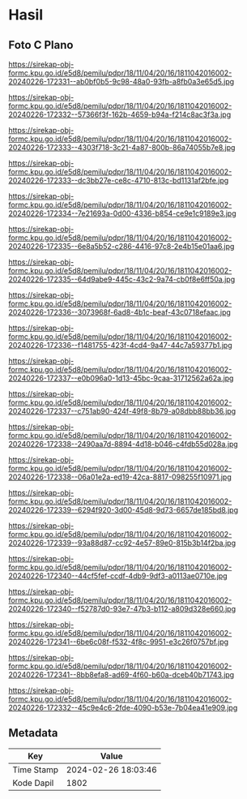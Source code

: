 # Hasil

## Foto C Plano

https://sirekap-obj-formc.kpu.go.id/e5d8/pemilu/pdpr/18/11/04/20/16/1811042016002-20240226-172331--ab0bf0b5-9c98-48a0-93fb-a8fb0a3e65d5.jpg

https://sirekap-obj-formc.kpu.go.id/e5d8/pemilu/pdpr/18/11/04/20/16/1811042016002-20240226-172332--57366f3f-162b-4659-b94a-f214c8ac3f3a.jpg

https://sirekap-obj-formc.kpu.go.id/e5d8/pemilu/pdpr/18/11/04/20/16/1811042016002-20240226-172333--4303f718-3c21-4a87-800b-86a74055b7e8.jpg

https://sirekap-obj-formc.kpu.go.id/e5d8/pemilu/pdpr/18/11/04/20/16/1811042016002-20240226-172333--dc3bb27e-ce8c-4710-813c-bd1131af2bfe.jpg

https://sirekap-obj-formc.kpu.go.id/e5d8/pemilu/pdpr/18/11/04/20/16/1811042016002-20240226-172334--7e21693a-0d00-4336-b854-ce9e1c9189e3.jpg

https://sirekap-obj-formc.kpu.go.id/e5d8/pemilu/pdpr/18/11/04/20/16/1811042016002-20240226-172335--6e8a5b52-c286-4416-97c8-2e4b15e01aa6.jpg

https://sirekap-obj-formc.kpu.go.id/e5d8/pemilu/pdpr/18/11/04/20/16/1811042016002-20240226-172335--64d9abe9-445c-43c2-9a74-cb0f8e6ff50a.jpg

https://sirekap-obj-formc.kpu.go.id/e5d8/pemilu/pdpr/18/11/04/20/16/1811042016002-20240226-172336--3073968f-6ad8-4b1c-beaf-43c0718efaac.jpg

https://sirekap-obj-formc.kpu.go.id/e5d8/pemilu/pdpr/18/11/04/20/16/1811042016002-20240226-172336--f1481755-423f-4cd4-9a47-44c7a59377b1.jpg

https://sirekap-obj-formc.kpu.go.id/e5d8/pemilu/pdpr/18/11/04/20/16/1811042016002-20240226-172337--e0b096a0-1d13-45bc-9caa-31712562a62a.jpg

https://sirekap-obj-formc.kpu.go.id/e5d8/pemilu/pdpr/18/11/04/20/16/1811042016002-20240226-172337--c751ab90-424f-49f8-8b79-a08dbb88bb36.jpg

https://sirekap-obj-formc.kpu.go.id/e5d8/pemilu/pdpr/18/11/04/20/16/1811042016002-20240226-172338--2490aa7d-8894-4d18-b046-c4fdb55d028a.jpg

https://sirekap-obj-formc.kpu.go.id/e5d8/pemilu/pdpr/18/11/04/20/16/1811042016002-20240226-172338--06a01e2a-ed19-42ca-8817-098255f10971.jpg

https://sirekap-obj-formc.kpu.go.id/e5d8/pemilu/pdpr/18/11/04/20/16/1811042016002-20240226-172339--6294f920-3d00-45d8-9d73-6657de185bd8.jpg

https://sirekap-obj-formc.kpu.go.id/e5d8/pemilu/pdpr/18/11/04/20/16/1811042016002-20240226-172339--93a88d87-cc92-4e57-89e0-815b3b14f2ba.jpg

https://sirekap-obj-formc.kpu.go.id/e5d8/pemilu/pdpr/18/11/04/20/16/1811042016002-20240226-172340--44cf5fef-ccdf-4db9-9df3-a0113ae0710e.jpg

https://sirekap-obj-formc.kpu.go.id/e5d8/pemilu/pdpr/18/11/04/20/16/1811042016002-20240226-172340--f52787d0-93e7-47b3-b112-a809d328e660.jpg

https://sirekap-obj-formc.kpu.go.id/e5d8/pemilu/pdpr/18/11/04/20/16/1811042016002-20240226-172341--6be6c08f-f532-4f8c-9951-e3c26f0757bf.jpg

https://sirekap-obj-formc.kpu.go.id/e5d8/pemilu/pdpr/18/11/04/20/16/1811042016002-20240226-172341--8bb8efa8-ad69-4f60-b60a-dceb40b71743.jpg

https://sirekap-obj-formc.kpu.go.id/e5d8/pemilu/pdpr/18/11/04/20/16/1811042016002-20240226-172332--45c9e4c6-2fde-4090-b53e-7b04ea41e909.jpg


## Metadata

| Key        | Value               |
| ---------- | ------------------- |
| Time Stamp | 2024-02-26 18:03:46 |
| Kode Dapil | 1802                |




